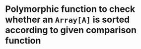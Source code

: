 # Polymorphic function to check whether an `Array[A]` is sorted according to given comparison function
